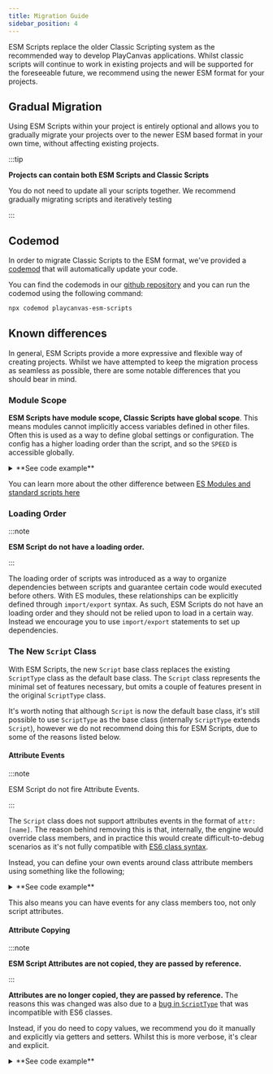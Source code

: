 ```yaml
---
title: Migration Guide
sidebar_position: 4
---
```


ESM Scripts replace the older Classic Scripting system as the recommended way to develop PlayCanvas applications. Whilst classic scripts will continue to work in existing projects and will be supported for the foreseeable future, we recommend using the newer ESM format for your projects.

## Gradual Migration

Using ESM Scripts within your project is entirely optional and allows you to gradually migrate your projects over to the newer ESM based format in your own time, without affecting existing projects.

:::tip

**Projects can contain both ESM Scripts and Classic Scripts**

You do not need to update all your scripts together. We recommend gradually migrating scripts and iteratively testing

:::

## Codemod

In order to migrate Classic Scripts to the ESM format, we've provided a [codemod](https://codemod.com/registry/playcanvas-esm-scripts) that will automatically update your code.

You can find the codemods in our [github repository](https://github.com/playcanvas/codemods) and you can run the codemod using the following command:

```bash
npx codemod playcanvas-esm-scripts
```

## Known differences

In general, ESM Scripts provide a more expressive and flexible way of creating projects. Whilst we have attempted to keep the migration process as seamless as possible, there are some notable differences that you should bear in mind.

### Module Scope

**ESM Scripts have module scope, Classic Scripts have global scope**. This means modules cannot implicitly access variables defined in other files. Often this is used as a way to define global settings or configuration. The config has a higher loading order than the script, and so the `SPEED` is accessible globally.

<details>
<summary>**See code example**</summary>

```javascript
// config.js
var SPEED = 10;

// script.js
// ❌ This will not work. `SPEED` is scoped to config.js
console.log(SPEED)
```

This is a *hidden dependency* which breaks if the loading order changes. Instead, use `import/export` syntax to explicitly define the dependency.

```javascript
// config.mjs
export const SPEED = 10

// script.mjs
import { SPEED } from './config.mjs';
// ✅ Works!
console.log(SPEED); 
```

</details>

You can learn more about the other difference between [ES Modules and standard scripts here](https://developer.mozilla.org/en-US/docs/Web/JavaScript/Guide/Modules#other_differences_between_modules_and_standard_scripts)

### Loading Order

:::note

**ESM Script do not have a loading order.**

:::

The loading order of scripts was introduced as a way to organize dependencies between scripts and guarantee certain code would executed before others. With ES modules, these relationships can be explicitly defined through `import/export` syntax. As such, ESM Scripts do not have an loading order and they should not be relied upon to load in a certain way. Instead we encourage you to use `import/export` statements to set up dependencies.

### The New `Script` Class

With ESM Scripts, the new `Script` base class replaces the existing `ScriptType` class as the default base class. The `Script` class represents the minimal set of features necessary, but omits a couple of features present in the original `ScriptType` class.

It's worth noting that although `Script` is now the default base class, it's still possible to use `ScriptType` as the base class (internally `ScriptType` extends `Script`), however we do not recommend doing this for ESM Scripts, due to some of the reasons listed below.

#### Attribute Events

:::note

ESM Script do not fire Attribute Events.

:::

The `Script` class does not support attributes events in the format of `attr:[name]`. The reason behind removing this is that, internally, the engine would override class members, and in practice this would create difficult-to-debug scenarios as it's not fully compatible with [ES6 class syntax](https://github.com/playcanvas/engine/issues/6316).

Instead, you can define your own events around class attribute members using something like the following;

<details>
<summary>**See code example**</summary>

```javascript
const watch = (target, prop) => {
    const privateProp = `#{prop}`;
    target[privateProp] = target[prop];

    Object.defineProperty(target, prop, {
        set(value) {
            if (target[privateProp] !== value) {
                target.fire(`changed:${prop}`, value);
                target[privateProp] = value;
            }
        },
        get() {
            return this[privateProp];
        }
    });
}

import { Script } from 'playcanvas'

export class Rotate extends Script {
    static scriptName = 'rotate';

    /** attribute */
    speed = 10;

    initialize() {
        watch(this, 'speed');

        this.on('changed:speed', console.log)
    }
}

```

</details>

This also means you can have events for any class members too, not only script attributes.

#### Attribute Copying

:::note

**ESM Script Attributes are not copied, they are passed by reference.**

:::

**Attributes are no longer copied, they are passed by reference.** The reasons this was changed was also due to a [bug in `ScriptType`](https://github.com/playcanvas/engine/issues/6316) that was incompatible with ES6 classes.

Instead, if you do need to copy values, we recommend you do it manually and explicitly via getters and setters. Whilst this is more verbose, it's clear and explicit.

<details>
<summary>**See code example**</summary>

```javascript
import { Script, Vec3 } from 'playcanvas';

export class Rotate extends Script {
    static scriptName = 'rotate';

    _speed = new Vec3();

    set speed(value) {
        this._speed.copy(value)
    }

    get speed() {
        return this._speed;
    }
}
```

</details>
